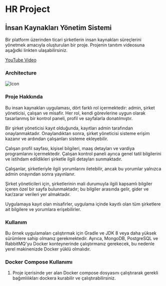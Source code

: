 # HR Project

## İnsan Kaynakları Yönetim Sistemi

Bir platform üzerinden ticari şirketlerin insan kaynakları süreçlerini yönetmek amacıyla oluşturulan bir proje.
Projenin tanıtım videosuna aşağıdki linkten ulaşabilirsiniz.

[YouTube Video](https://www.youtube.com/watch?v=tM-Fa5lB-zc&ab_channel=%C3%9CnalGaniBerk)

### Architecture

<img src="https://github.com/onurbass/HR-Project-Spring/blob/main/src/main/resources/images/cloud-architecture.jpg?raw=true" alt="Icon" >

### Proje Hakkında

Bu insan kaynakları uygulaması, dört farklı rol içermektedir: admin, şirket yöneticisi, çalışan ve misafir. Her rol, kendi görevlerine uygun olarak tasarlanmış bir kontrol paneli, profil ve sayfalarla donatılmıştır.

Bir şirket yöneticisi kayıt olduğunda, kayıtları admin tarafından onaylanmaktadır. Onaylandıktan sonra, şirket yöneticisi sisteme erişim kazanır ve ardından çalışanları sisteme ekleyebilir.

Çalışan profil sayfası, kişisel bilgileri, maaş detayları ve vardiya programlarını içermektedir. Çalışan kontrol paneli ayrıca genel tatil bilgilerini ve istihdam edildikleri şirketle ilgili detayları sunmaktadır.

Çalışanlar, şirketleriyle ilgili yorumlarını iletebilir, ancak bu yorumlar yalnızca admin onayından sonra yayınlanır.

Şirket yöneticileri için, şirketlerinin mali durumuyla ilgili kapsamlı bilgiler içeren özel bir sayfa bulunmaktadır; bu bilgiler arasında gelir, gider ve kar/zarar verileri yer almaktadır.

Uygulamaya kayıt olan misafirler, uygulama içinde kayıtlı olan tüm şirketlere ait bilgilere ve yorumlara erişebilirler.

### Kullanım

Bu örnek uygulamaları çalıştırmak için Gradle ve JDK 8 veya daha yüksek sürümlere sahip olmanız gerekmektedir. Ayrıca, MongoDB, PostgreSQL ve RabbitMQ'yu Docker konteynerinde çalıştırmanız gerekecek, bu nedenle yerel makinenizde Docker yüklü olmalıdır.

### Docker Compose Kullanımı

1. Proje içerisinde yer alan Docker compose dosyasını çalıştırarak gerekli bağımlılıkları dockera kurabilir ve çalıştırabilirsiniz.
